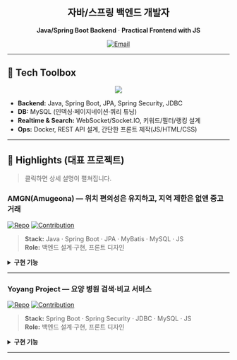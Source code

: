 <!-- 헤더 / 인트로 -->
<div align="center">
  
## 자바/스프링 백엔드 개발자
**Java/Spring Boot Backend** · **Practical Frontend with JS**

[![Email](https://img.shields.io/badge/Email-3400jkh%40naver.com-ef4444?logo=gmail)](mailto:3400jkh@naver.com)

</div>

---

## 🔧 Tech Toolbox
<p align="center">
  <img src="https://skillicons.dev/icons?i=java,spring,mysql,js,html,css,docker,git,postman,idea,vscode&perline=11" />
</p>

- **Backend:** Java, Spring Boot, JPA, Spring Security, JDBC  
- **DB:** MySQL (인덱싱·페이지네이션·쿼리 튜닝)  
- **Realtime & Search:** WebSocket/Socket.IO, 키워드/필터/랭킹 설계  
- **Ops:** Docker, REST API 설계, 간단한 프론트 제작(JS/HTML/CSS)

---

## 🚀 Highlights (대표 프로젝트)
> 클릭하면 상세 설명이 펼쳐집니다.

### AMGN(Amugeona) — 위치 편의성은 유지하고, 지역 제한은 없앤 중고거래
[![Repo](https://img.shields.io/badge/Repo-AMGN-111?logo=github)](https://github.com/torye2/AMGN)
[![Contribution](https://img.shields.io/badge/Docs-개인_기여_상세-2563eb)](https://github.com/torye2/AMGN/blob/master/docs/CONTRIBUTION_sanghyeok.md)

> **Stack:** Java · Spring Boot · JPA · MyBatis · MySQL · JS  
> **Role:** 백엔드 설계·구현, 프론트 디자인

<details>
<summary><b>구현 기능</b></summary>

- **웹소켓 채팅** (Socket.IO): 구매자/판매자 매칭 → 방 생성/이동 → 시간대 정렬 메시지
- **판매 순위(랭킹)**: 판매자별 판매건 집계, 홈 Top3 노출
- **지역/카테고리 필터링**: 대→소 분류 path 구조, 지역ID/카테고리ID 조회
- **위치 기반 검색**: Kakao REST API로 사용자 좌표 → 인근 상품 리스트
- **상품 검색/관리/상태 전이**: 공백 제거 키워드 매칭, 수정/삭제, `RESERVED`/`SOLD`
- **위시리스트 & 최근 본 상품**: 사용자ID+상품ID 저장/해제, 상세 진입 히스토리
</details>

---

### Yoyang Project — 요양 병원 검색·비교 서비스
[![Repo](https://img.shields.io/badge/Repo-yoyang--project-111?logo=github)](https://github.com/sanghyeok07/yoyang-project)
[![Contribution](https://img.shields.io/badge/Docs-개인_기여_문서-2563eb)](https://github.com/sanghyeok07/yoyang-project/blob/main/docs/CONTRIBUTION_sanghyeok.md)

> **Stack:** Spring Boot · Spring Security · JDBC · MySQL · JS  
> **Role:** 백엔드 설계·구현, 프론트 디자인

<details>
<summary><b>구현 기능</b></summary>

- **시설찾기**: 지역/프로그램 필터 + 키워드 검색
- **공지사항 & Q&A**: 글ID 조회, 페이지네이션(10개/페이지)
- **시설비교**: 선택된 병원 ID set → 비교 테이블 렌더링
- **카테고리 필터링**: 조건 일치 병원 리스트 조회(지역 + 프로그램)
</details>

---

